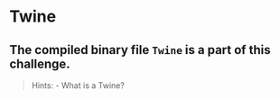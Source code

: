 # Twine

## The compiled binary file **`Twine`** is a part of this challenge.

> Hints:
        - What is a Twine?